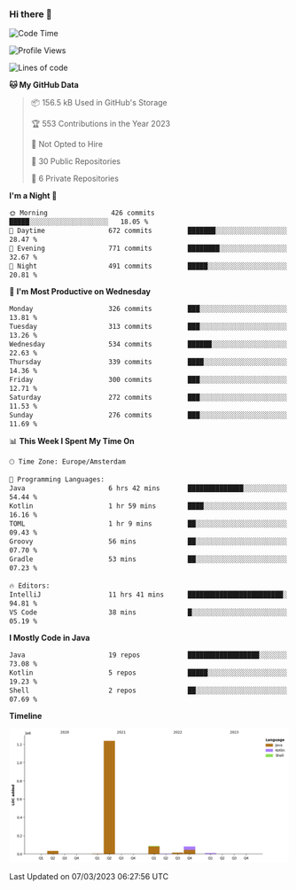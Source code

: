 ### Hi there 👋


<!--START_SECTION:waka-->
![Code Time](http://img.shields.io/badge/Code%20Time-3%2C050%20hrs%2039%20mins-blue)

![Profile Views](http://img.shields.io/badge/Profile%20Views-0-blue)

![Lines of code](https://img.shields.io/badge/From%20Hello%20World%20I%27ve%20Written-1.5%20million%20lines%20of%20code-blue)

**🐱 My GitHub Data** 

> 📦 156.5 kB Used in GitHub's Storage 
 > 
> 🏆 553 Contributions in the Year 2023
 > 
> 🚫 Not Opted to Hire
 > 
> 📜 30 Public Repositories 
 > 
> 🔑 6 Private Repositories 
 > 
**I'm a Night 🦉** 

```text
🌞 Morning                426 commits         █████░░░░░░░░░░░░░░░░░░░░   18.05 % 
🌆 Daytime                672 commits         ███████░░░░░░░░░░░░░░░░░░   28.47 % 
🌃 Evening                771 commits         ████████░░░░░░░░░░░░░░░░░   32.67 % 
🌙 Night                  491 commits         █████░░░░░░░░░░░░░░░░░░░░   20.81 % 
```
📅 **I'm Most Productive on Wednesday** 

```text
Monday                   326 commits         ███░░░░░░░░░░░░░░░░░░░░░░   13.81 % 
Tuesday                  313 commits         ███░░░░░░░░░░░░░░░░░░░░░░   13.26 % 
Wednesday                534 commits         ██████░░░░░░░░░░░░░░░░░░░   22.63 % 
Thursday                 339 commits         ████░░░░░░░░░░░░░░░░░░░░░   14.36 % 
Friday                   300 commits         ███░░░░░░░░░░░░░░░░░░░░░░   12.71 % 
Saturday                 272 commits         ███░░░░░░░░░░░░░░░░░░░░░░   11.53 % 
Sunday                   276 commits         ███░░░░░░░░░░░░░░░░░░░░░░   11.69 % 
```


📊 **This Week I Spent My Time On** 

```text
🕑︎ Time Zone: Europe/Amsterdam

💬 Programming Languages: 
Java                     6 hrs 42 mins       ██████████████░░░░░░░░░░░   54.44 % 
Kotlin                   1 hr 59 mins        ████░░░░░░░░░░░░░░░░░░░░░   16.16 % 
TOML                     1 hr 9 mins         ██░░░░░░░░░░░░░░░░░░░░░░░   09.43 % 
Groovy                   56 mins             ██░░░░░░░░░░░░░░░░░░░░░░░   07.70 % 
Gradle                   53 mins             ██░░░░░░░░░░░░░░░░░░░░░░░   07.23 % 

🔥 Editors: 
IntelliJ                 11 hrs 41 mins      ████████████████████████░   94.81 % 
VS Code                  38 mins             █░░░░░░░░░░░░░░░░░░░░░░░░   05.19 % 
```

**I Mostly Code in Java** 

```text
Java                     19 repos            ██████████████████░░░░░░░   73.08 % 
Kotlin                   5 repos             █████░░░░░░░░░░░░░░░░░░░░   19.23 % 
Shell                    2 repos             ██░░░░░░░░░░░░░░░░░░░░░░░   07.69 % 
```



**Timeline**

![Lines of Code chart](https://raw.githubusercontent.com/powercasgamer/powercasgamer/master/assets/bar_graph.png)


 Last Updated on 07/03/2023 06:27:56 UTC
<!--END_SECTION:waka-->
